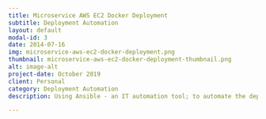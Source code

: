 ```yaml
---
title: Microservice AWS EC2 Docker Deployment
subtitle: Deployment Automation
layout: default
modal-id: 3
date: 2014-07-16
img: microservice-aws-ec2-docker-deployment.png
thumbnail: microservice-aws-ec2-docker-deployment-thumbnail.png
alt: image-alt
project-date: October 2019
client: Personal
category: Deployment Automation
description: Using Ansible - an IT automation tool; to automate the deployment of a containerized microservice in a Docker container onto AWS EC2 instances running Docker.

---
```

